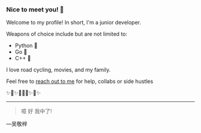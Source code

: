 ### Nice to meet you! 👋

Welcome to my profile! In short, I'm a junior developer.

Weapons of choice include but are not limited to:
- Python 💚
- Go 💙
- C++ 💛


I love road cycling, movies, and my family.

Feel free to [reach out to me](mailto:wongtongjie@gmai.com) for help, collabs or side hustles  

✨🚀✨👨🏻‍🚀✨🖖✨

---

> 噫 好 我中了!

—吴敬梓
